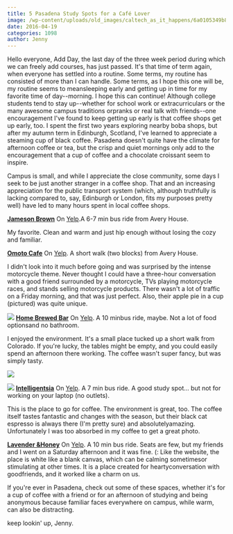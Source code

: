 ```yaml
---
title: 5 Pasadena Study Spots for a Café Lover
image: /wp-content/uploads/old_images/caltech_as_it_happens/6a0105349b8251970b01b8d1c5858b970c.jpg
date: 2016-04-19
categories: 1098
author: Jenny
---
```


Hello everyone,
Add Day, the last day of the three week period during which we can freely add courses, has just passed. It's that time of term again, when everyone has settled into a routine. Some terms, my routine has consisted of more than I can handle. Some terms, as I hope this one will be, my routine seems to meansleeping early and getting up in time for my favorite time of day--morning. I hope this can continue!
Although college students tend to stay up--whether for school work or extracurriculars or the many awesome campus traditions orpranks or real talk with friends--one encouragement I've found to keep getting up early is that coffee shops get up early, too. I spent the first two years exploring nearby boba shops, but after my autumn term in Edinburgh, Scotland, I've learned to appreciate a steaming cup of black coffee. Pasadena doesn't quite have the climate for afternoon coffee or tea, but the crisp and quiet mornings only add to the encouragement that a cup of coffee and a chocolate croissant seem to inspire.

Campus is small, and while I appreciate the close community, some days I seek to be just another stranger in a coffee shop. That and an increasing appreciation for the public transport system (which, although truthfully is lacking compared to, say, Edinburgh or London, fits my purposes pretty well) have led to many hours spent in local coffee shops.

**[Jameson Brown](https://www.jamesonbrown.com/)**
On [Yelp](https://www.yelp.com/biz/jameson-brown-coffee-roasters-pasadena).A 6-7 min bus ride from Avery House.

My favorite. Clean and warm and just hip enough without losing the cozy and familiar.

**[Omoto Cafe](https://omotocafe.weebly.com/)**
On [Yelp](https://www.yelp.com/biz/omoto-cafe-pasadena). A short walk (two blocks) from Avery House.

I didn't look into it much before going and was surprised by the intense motorcycle theme. Never thought I could have a three-hour conversation with a good friend surrounded by a motorcycle, TVs playing motorcycle races, and stands selling motorcycle products. There wasn't a lot of traffic on a Friday morning, and that was just perfect. Also, their apple pie in a cup (pictured) was quite unique.


![](/old_images/6a01a73d94d1a8970d01bb08df6896970d-pi.jpg)
**[Home Brewed Bar](https://www.homebrewedbar.com/)**
On [Yelp](https://www.yelp.com/biz/home-brewed-bar-pasadena). A 10 minbus ride, maybe. Not a lot of food optionsand no bathroom.

I enjoyed the environment. It's a small place tucked up a short walk from Colorado. If you're lucky, the tables might be empty, and you could easily spend an afternoon there working. The coffee wasn't super fancy, but was simply tasty.


![](/old_images/6a01a73d94d1a8970d01bb08df69a3970d-pi.jpg)

![](/old_images/caltech_as_it_happens/6a0105349b8251970b01b7c83b5d47970b.jpg)
**[Intelligentsia](https://www.intelligentsiacoffee.com/)**
On [Yelp](https://www.yelp.com/biz/intelligentsia-coffee-pasadena). A 7 min bus ride. A good study spot... but not for working on your laptop (no outlets).

This is the place to go for coffee. The environment is great, too. The coffee itself tastes fantastic and changes with the season, but their black cat espresso is always there (I'm pretty sure) and absolutelyamazing. Unfortunately I was too absorbed in my coffee to get a great photo.

**[Lavender &amp;Honey](https://www.lavenderandhoneyespresso.com/)**
On [Yelp](https://www.yelp.com/biz/lavender-and-honey-pasadena). A 10 min bus ride. Seats are few, but my friends and I went on a Saturday afternoon and it was fine. (:
Like the website, the place is white like a blank canvas, which can be calming sometimesor stimulating at other times. It is a place created for heartyconversation with goodfriends, and it worked like a charm on us.

If you're ever in Pasadena, check out some of these spaces, whether it's for a cup of coffee with a friend or for an afternoon of studying and being anonymous because familiar faces everywhere on campus, while warm, can also be distracting.

keep lookin' up,
Jenny.

